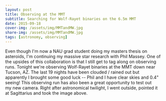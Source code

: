 ```yaml
---
layout: post
title: Observing at the MMT
subtitle: Searching for Wolf-Rayet binaries on the 6.5m MMT
date: 2015-09-18
cover-img: /assets/img/MMTandMW.jpg
share-img: /assets/img/MMTandMW.jpg
tags: [astronomy, observing]
---
```


Even though I'm now a NAU grad student doing my masters thesis on asteroids, I'm continuing my massive star research with Phil Massey. One of the upsides of this collaboration is that I still get to tag along on observing runs. Tonight we're observing Wolf-Rayet binaries at the MMT down near Tucson, AZ. The last 19 nights have been clouded / rained out but apparently I brought some good luck -- Phil and I have clear skies and 0.4" seeing! This observing run has also been a great opportunity to test out my new camera. Right after astronomical twilight, I went outside, pointed it at Sagittarius and took the image above.